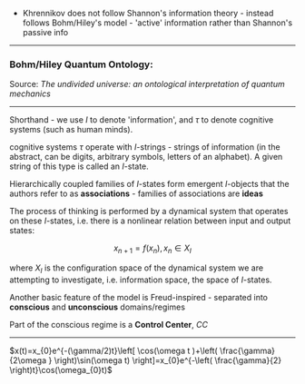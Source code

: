 - Khrennikov does not follow Shannon's information theory - instead follows Bohm/Hiley's model - 'active' information rather than Shannon's passive info

___
### Bohm/Hiley Quantum Ontology:

Source: *The undivided universe: an ontological interpretation of quantum mechanics*

___

Shorthand - we use $I$ to denote 'information', and $\tau$ to denote cognitive systems (such as human minds).

cognitive systems $\tau$ operate with $I$-strings - strings of information (in the abstract, can be digits, arbitrary symbols, letters of an alphabet). A given string of this type is called an $I$-state. 


Hierarchically coupled families of $I$-states form emergent $I$-objects that the authors refer to as **associations** - families of associations are **ideas**




The process of thinking is performed by a dynamical system that operates on these $I$-states, i.e. there is a nonlinear relation between input and output states:


$$
x_{n+1}=f(x_{n}),x_{n} \in X_{I}
$$

where $X_{I}$ is the configuration space of the dynamical system we are attempting to investigate, i.e. information space, the space of $I$-states.



Another basic feature of the model is Freud-inspired - separated into **conscious** and **unconscious** domains/regimes

Part of the conscious regime is a **Control Center**, $CC$ 



___


$x(t)=x_{0}e^{-(\gamma/2)t}\left[ \cos(\omega t )+\left( \frac{\gamma}{2\omega } \right)\sin(\omega t) \right]=x_{0}e^{-\left( \frac{\gamma}{2} \right)t}\cos(\omega_{0}t)$

